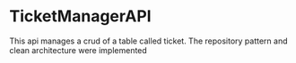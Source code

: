 # TicketManagerAPI
This api manages a crud of a table called ticket. The repository pattern and clean architecture were implemented
